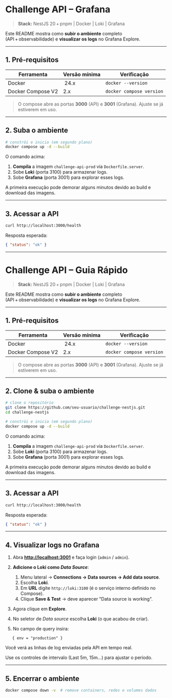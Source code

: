 # Challenge API – Grafana

> **Stack:** NestJS 20 + pnpm | Docker | Loki | Grafana

Este README mostra como **subir o ambiente** completo (API + observabilidade) e **visualizar os logs** no Grafana Explore.

---

## 1. Pré‑requisitos

| Ferramenta        | Versão mínima | Verificação              |
| ----------------- | ------------- | ------------------------ |
| Docker            |  24.x         | `docker --version`       |
| Docker Compose V2 | 2.x           | `docker compose version` |

> O compose abre as portas **3000** (API) e **3001** (Grafana). Ajuste se já estiverem em uso.

---

## 2. Suba o ambiente

```bash
# constrói e inicia (em segundo plano)
docker compose up -d --build
```

O comando acima:

1. **Compila** a imagem `challenge-api-prod` via `Dockerfile.server`.
2. Sobe **Loki** (porta 3100) para armazenar logs.
3. Sobe **Grafana** (porta 3001) para explorar esses logs.

A primeira execução pode demorar alguns minutos devido ao build e download das imagens.

---

## 3. Acessar a API

```bash
curl http://localhost:3000/health
```

Resposta esperada:

```json
{ "status": "ok" }
```

---

# Challenge API – Guia Rápido

> **Stack:** NestJS 20 + pnpm | Docker | Loki | Grafana

Este README mostra como **subir o ambiente** completo (API + observabilidade) e **visualizar os logs** no Grafana Explore.

---

## 1. Pré‑requisitos

| Ferramenta        | Versão mínima | Verificação              |
| ----------------- | ------------- | ------------------------ |
| Docker            |  24.x         | `docker --version`       |
| Docker Compose V2 | 2.x           | `docker compose version` |

> O compose abre as portas **3000** (API) e **3001** (Grafana). Ajuste se já estiverem em uso.

---

## 2. Clone & suba o ambiente

```bash
# clone o repositório
git clone https://github.com/seu-usuario/challenge-nestjs.git
cd challenge-nestjs

# constrói e inicia (em segundo plano)
docker compose up -d --build
```

O comando acima:

1. **Compila** a imagem `challenge-api-prod` via `Dockerfile.server`.
2. Sobe **Loki** (porta 3100) para armazenar logs.
3. Sobe **Grafana** (porta 3001) para explorar esses logs.

A primeira execução pode demorar alguns minutos devido ao build e download das imagens.

---

## 3. Acessar a API

```bash
curl http://localhost:3000/health
```

Resposta esperada:

```json
{ "status": "ok" }
```

---

## 4. Visualizar logs no Grafana

1. Abra **[http://localhost:3001](http://localhost:3001)** e faça login (`admin` / `admin`).

2. **Adicione o Loki como _Data Source_**:
   1. Menu lateral → **Connections → Data sources → Add data source**.
   2. Escolha **Loki**.
   3. Em **URL** digite `http://loki:3100` (é o serviço interno definido no Compose).
   4. Clique **Save & Test** → deve aparecer "Data source is working".

3. Agora clique em **Explore**.

4. No seletor de _Data source_ escolha **Loki** (o que acabou de criar).

5. No campo de query insira:

```logql
   { env = "production" }
```

Você verá as linhas de log enviadas pela API em tempo real.

Use os controles de intervalo (Last 5m, 15m…) para ajustar o período.

---

## 5. Encerrar o ambiente

```bash
docker compose down -v  # remove containers, redes e volumes dados
```
